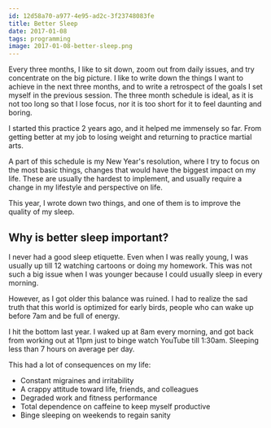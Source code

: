 ```yaml
---
id: 12d58a70-a977-4e95-ad2c-3f23748083fe
title: Better Sleep
date: 2017-01-08
tags: programming
image: 2017-01-08-better-sleep.png
---
```


Every three months, I like to sit down, zoom out from daily issues, and
try concentrate on the big picture. I like to write down the things I want to
achieve in the next three months, and to write a retrospect of the goals I
set myself in the previous session. The three month schedule is ideal, as it is
not too long so that I lose focus, nor it is too short for it to feel daunting
and boring.

I started this practice 2 years ago, and it helped me immensely so far. From
getting better at my job to losing weight and returning to practice martial
arts.

A part of this schedule is my New Year's resolution, where I try to focus on the
most basic things, changes that would have the biggest impact on my life. These
are usually the hardest to implement, and usually require a change in my
lifestyle and perspective on life.

This year, I wrote down two things, and one of them is to improve the quality of
my sleep.

## Why is better sleep important?

I never had a good sleep etiquette. Even when I was really young, I was usually
up till 12 watching cartoons or doing my homework. This was not such a big issue
when I was younger because I could usually sleep in every morning.

However, as I got older this balance was ruined. I had to realize the sad truth
that this world is optimized for early birds, people who can wake up before 7am
and be full of energy.

I hit the bottom last year. I waked up at 8am every morning, and got back from
working out at 11pm just to binge watch YouTube till 1:30am. Sleeping less than
7 hours on average per day.

This had a lot of consequences on my life:

- Constant migraines and irritability
- A crappy attitude toward life, friends, and colleagues
- Degraded work and fitness performance
- Total dependence on caffeine to keep myself productive
- Binge sleeping on weekends to regain sanity


